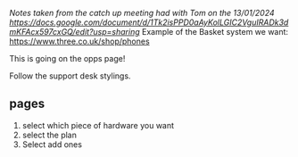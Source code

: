 *Notes taken from the catch up meeting had with Tom on the 13/01/2024*
*https://docs.google.com/document/d/1Tk2isPPD0aAyKolLGIC2VguIRADk3dmKFAcx597cxGQ/edit?usp=sharing*
Example of the Basket system we want: https://www.three.co.uk/shop/phones

This is going on the opps page!

Follow the support desk stylings. 
## pages

1. select which piece of hardware you want
2. select the plan
3. Select add ones 
